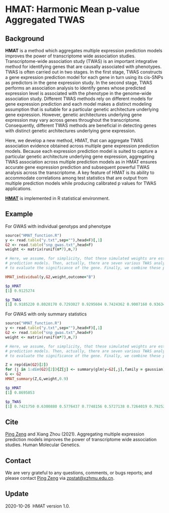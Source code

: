  
HMAT: Harmonic Mean p-value Aggregated TWAS
========================================================================================================
## Background
**HMAT** is a method which aggregates multiple expression prediction models improves the power of transcriptome wide association studies.
Transcriptome-wide association study (TWAS) is an important integrative method for identifying genes that are causally associated with phenotypes. TWAS is often carried out in two stages. In the first stage, TWAS constructs a gene expression prediction model for each gene in turn using its cis-SNPs as predictors in the gene expression study. In the second stage, TWAS performs an association analysis to identify genes whose predicted expression level is associated with the phenotype in the genome-wide association study. Different TWAS methods rely on different models for gene expression prediction and each model makes a distinct modeling assumption that is suitable for a particular genetic architecture underlying gene expression. However, genetic architectures underlying gene expression may vary across genes throughout the transcriptome. Consequently, different TWAS methods are beneficial in detecting genes with distinct genetic architectures underlying gene expression.

Here, we develop a new method, HMAT, that can aggregate TWAS association evidence obtained across multiple gene expression prediction models. Because each expression prediction model is suited to capture a particular genetic architecture underlying gene expression, aggregating TWAS association across multiple prediction models as in HMAT ensures accurate gene expression prediction and subsequent powerful TWAS analysis across the transcriptome. A key feature of HMAT is its ability to accommodate correlations among test statistics that are output from multiple prediction models while producing calibrated p values for TWAS applications.

**[HMAT](https://github.com/biostatpzeng/HMAT/blob/main/HMAT_function.R)** is implemented in R statistical environment.

## Example
For GWAS with individual genotyps and phenotype
```ruby
source("HMAT_function.R")
y <- read.table("y.txt",sep=""),head=F)[,1]
G2 <- read.table("snp_gwas.txt",head=F)
weight <- matrix(runif(m*7),m,7)

# Here, we assume, for simplicity, that these simulated weights are estimated from seven various gene expression
# prediction models. Then, actually, there are seven various TWAS analyses. For each TWAS, we can obtain its p value
# to evaluate the significance of the gene. Finally, we combine these p values into a single one using HMAT.

HMAT_individual(y,G2,weight,outcome="B")

$p_HMAT
[1] 0.9125274

$p_TWAS
[1] 0.9185220 0.8028170 0.7293027 0.9295604 0.7424362 0.9007160 0.9363431
```

For GWAS with only summary statistics
```ruby
source("HMAT_function.R")
y <- read.table("y.txt",sep=""),head=F)[,1]
G2 <- read.table("snp_gwas.txt",head=F)
weight <- matrix(runif(m*7),m,7)

# Here, we assume, for simplicity, that these simulated weights are estimated from seven various gene expression
# prediction models. Then, actually, there are seven various TWAS analyses. For each TWAS, we can obtain its p value
# to evaluate the significance of the gene. Finally, we combine these p values into a single one using HMAT.

Z = rep(dim(G2)[2])
for (j in 1:dim(G2)[2]){Z[j] <- summary(glm(y~G2[,j],family = gaussian))$coef[2,3]}
G <- G2
HMAT_summary(Z,G,weight,0.9)

$p_HMAT
[1] 0.8695053

$p_TWAS
[1] 0.7421750 0.6300880 0.5776437 0.7748156 0.5727138 0.7264019 0.7925278
```

## Cite
[Ping Zeng](https://github.com/biostatpzeng) and Xiang Zhou (2021). Aggregating multiple expression prediction models improves the power of transcriptome wide association studies. Human Molecular Genetics.
## Contact
We are very grateful to any questions, comments, or bugs reports; and please contact [Ping Zeng](https://github.com/biostatpzeng) via zpstat@xzhmu.edu.cn.

## Update
2020-10-26  HMAT version 1.0.
